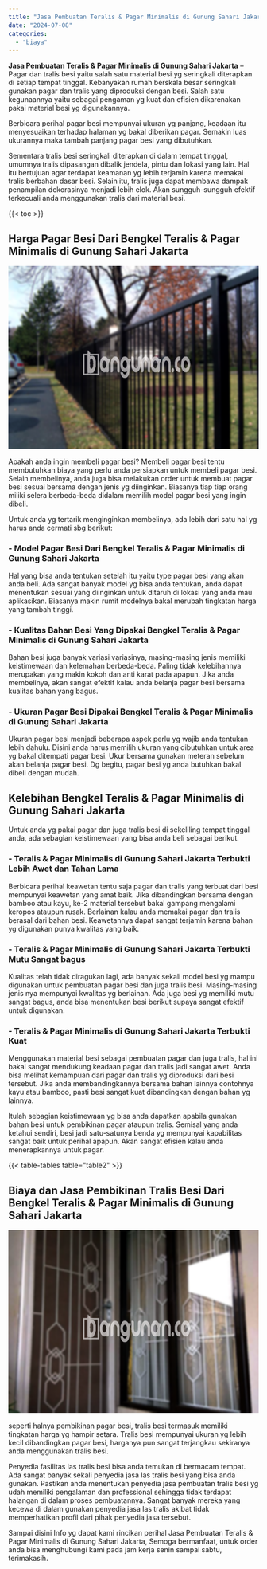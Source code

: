 ```yaml
---
title: "Jasa Pembuatan Teralis & Pagar Minimalis di Gunung Sahari Jakarta"
date: "2024-07-08"
categories: 
  - "biaya"
---
```


**Jasa Pembuatan Teralis & Pagar Minimalis di Gunung Sahari Jakarta** – Pagar dan tralis besi yaitu salah satu material besi yg seringkali diterapkan di setiap tempat tinggal. Kebanyakan rumah berskala besar seringkali gunakan pagar dan tralis yang diproduksi dengan besi. Salah satu kegunaannya yaitu sebagai pengaman yg kuat dan efisien dikarenakan pakai material besi yg digunakannya.

Berbicara perihal pagar besi mempunyai ukuran yg panjang, keadaan itu menyesuaikan terhadap halaman yg bakal diberikan pagar. Semakin luas ukurannya maka tambah panjang pagar besi yang dibutuhkan.

Sementara tralis besi seringkali diterapkan di dalam tempat tinggal, umumnya tralis dipasangan dibalik jendela, pintu dan lokasi yang lain. Hal itu bertujuan agar terdapat keamanan yg lebih terjamin karena memakai tralis berbahan dasar besi. Selain itu, tralis juga dapat membawa dampak penampilan dekorasinya menjadi lebih elok. Akan sungguh-sungguh efektif terkecuali anda menggunakan tralis dari material besi.

{{< toc >}}

## Harga Pagar Besi Dari Bengkel Teralis & Pagar Minimalis di Gunung Sahari Jakarta

![Jasa Pembuatan Teralis & Pagar Minimalis di Gunung Sahari Jakarta](/images/pagar-minimalis-murah-50.png)

Apakah anda ingin membeli pagar besi? Membeli pagar besi tentu membutuhkan biaya yang perlu anda persiapkan untuk membeli pagar besi. Selain membelinya, anda juga bisa melakukan order untuk membuat pagar besi sesuai bersama dengan jenis yg diinginkan. Biasanya tiap tiap orang miliki selera berbeda-beda didalam memilih model pagar besi yang ingin dibeli.

Untuk anda yg tertarik menginginkan membelinya, ada lebih dari satu hal yg harus anda cermati sbg berikut:
### \- Model Pagar Besi Dari Bengkel Teralis & Pagar Minimalis di Gunung Sahari Jakarta

Hal yang bisa anda tentukan setelah itu yaitu type pagar besi yang akan anda beli. Ada sangat banyak model yg bisa anda tentukan, anda dapat menentukan sesuai yang diinginkan untuk ditaruh di lokasi yang anda mau aplikasikan. Biasanya makin rumit modelnya bakal merubah tingkatan harga yang tambah tinggi.

### \- Kualitas Bahan Besi Yang Dipakai Bengkel Teralis & Pagar Minimalis di Gunung Sahari Jakarta

Bahan besi juga banyak variasi variasinya, masing-masing jenis memiliki keistimewaan dan kelemahan berbeda-beda. Paling tidak kelebihannya merupakan yang makin kokoh dan anti karat pada apapun. Jika anda membelinya, akan sangat efektif kalau anda belanja pagar besi bersama kualitas bahan yang bagus.

### \- Ukuran Pagar Besi Dipakai Bengkel Teralis & Pagar Minimalis di Gunung Sahari Jakarta

Ukuran pagar besi menjadi beberapa aspek perlu yg wajib anda tentukan lebih dahulu. Disini anda harus memilih ukuran yang dibutuhkan untuk area yg bakal ditempati pagar besi. Ukur bersama gunakan meteran sebelum akan belanja pagar besi. Dg begitu, pagar besi yg anda butuhkan bakal dibeli dengan mudah.

## Kelebihan Bengkel Teralis & Pagar Minimalis di Gunung Sahari Jakarta

Untuk anda yg pakai pagar dan juga tralis besi di sekeliling tempat tinggal anda, ada sebagian keistimewaan yang bisa anda beli sebagai berikut.

### \- Teralis & Pagar Minimalis di Gunung Sahari Jakarta Terbukti Lebih Awet dan Tahan Lama

Berbicara perihal keawetan tentu saja pagar dan tralis yang terbuat dari besi mempunyai keawetan yang amat baik. Jika dibandingkan bersama dengan bamboo atau kayu, ke-2 material tersebut bakal gampang mengalami keropos ataupun rusak. Berlainan kalau anda memakai pagar dan tralis berasal dari bahan besi. Keawetannya dapat sangat terjamin karena bahan yg digunakan punya kwalitas yang baik.

### \- Teralis & Pagar Minimalis di Gunung Sahari Jakarta Terbukti Mutu Sangat bagus

Kualitas telah tidak diragukan lagi, ada banyak sekali model besi yg mampu digunakan untuk pembuatan pagar besi dan juga tralis besi. Masing-masing jenis nya mempunyai kwalitas yg berlainan. Ada juga besi yg memiliki mutu sangat bagus, anda bisa menentukan besi berikut supaya sangat efektif untuk digunakan.

### \- Teralis & Pagar Minimalis di Gunung Sahari Jakarta Terbukti Kuat

Menggunakan material besi sebagai pembuatan pagar dan juga tralis, hal ini bakal sangat mendukung keadaan pagar dan tralis jadi sangat awet. Anda bisa melihat kemampuan dari pagar dan tralis yg diproduksi dari besi tersebut. Jika anda membandingkannya bersama bahan lainnya contohnya kayu atau bamboo, pasti besi sangat kuat dibandingkan dengan bahan yg lainnya.

Itulah sebagian keistimewaan yg bisa anda dapatkan apabila gunakan bahan besi untuk pembikinan pagar ataupun tralis. Semisal yang anda ketahui sendiri, besi jadi satu-satunya benda yg mempunyai kapabilitas sangat baik untuk perihal apapun. Akan sangat efisien kalau anda menerapkannya untuk pagar.

{{< table-tables table="table2" >}}

## Biaya dan Jasa Pembikinan Tralis Besi Dari Bengkel Teralis & Pagar Minimalis di Gunung Sahari Jakarta

![Jasa Pembuatan Teralis & Pagar Minimalis di Gunung Sahari Jakarta](/images/teralis-minimalis-murah-25.png)

seperti halnya pembikinan pagar besi, tralis besi termasuk memiliki tingkatan harga yg hampir setara. Tralis besi mempunyai ukuran yg lebih kecil dibandingkan pagar besi, harganya pun sangat terjangkau sekiranya anda menggunakan tralis besi.

Penyedia fasilitas las tralis besi bisa anda temukan di bermacam tempat. Ada sangat banyak sekali penyedia jasa las tralis besi yang bisa anda gunakan. Pastikan anda menentukan penyedia jasa pembuatan tralis besi yg udah memiliki pengalaman dan professional sehingga tidak terdapat halangan di dalam proses pembuatannya. Sangat banyak mereka yang kecewa di dalam gunakan penyedia jasa las tralis akibat tidak memperhatikan profil dari pihak penyedia jasa tersebut.

Sampai disini Info yg dapat kami rincikan perihal Jasa Pembuatan Teralis & Pagar Minimalis di Gunung Sahari Jakarta, Semoga bermanfaat, untuk order anda bisa menghubungi kami pada jam kerja senin sampai sabtu, terimakasih.
